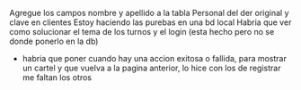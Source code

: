 Agregue los campos nombre y apellido a la tabla Personal del der original y clave en clientes
Estoy haciendo las purebas en una bd local
Habria que ver como solucionar el tema de los turnos y el login (esta hecho pero no se donde ponerlo en la db)
* habria que poner cuando hay una accion exitosa o fallida, para mostrar un cartel y que vuelva a la pagina anterior, lo hice con los de registrar me faltan los otros
